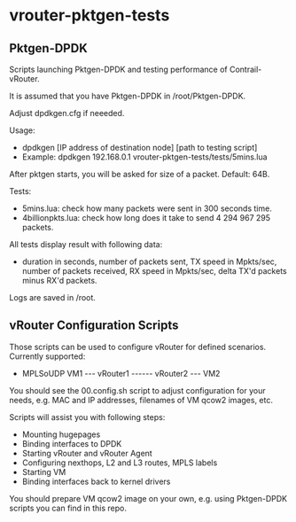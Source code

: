 # vrouter-pktgen-tests
## Pktgen-DPDK
Scripts launching Pktgen-DPDK and testing performance of Contrail-vRouter.

It is assumed that you have Pktgen-DPDK in /root/Pktgen-DPDK.

Adjust dpdkgen.cfg if neeeded.

Usage:  
* dpdkgen [IP address of destination node] [path to testing script]  
*  Example: dpdkgen 192.168.0.1 vrouter-pktgen-tests/tests/5mins.lua  

After pktgen starts, you will be asked for size of a packet. Default: 64B.

Tests:  
* 5mins.lua: check how many packets were sent in 300 seconds time.  
* 4billionpkts.lua: check how long does it take to send 4 294 967 295  
  packets.  

All tests display result with following data:  
* duration in seconds, number of packets sent, TX speed in Mpkts/sec,  
    number of packets received, RX speed in Mpkts/sec, delta TX'd packets  
    minus RX'd packets.  

Logs are saved in /root.

## vRouter Configuration Scripts
Those scripts can be used to configure vRouter for defined scenarios. Currently
supported:
* MPLSoUDP
  VM1 --- vRouter1 ---<MPLSoUDP>--- vRouter2 --- VM2

You should see the 00.config.sh script to adjust configuration for your needs,
e.g. MAC and IP addresses, filenames of VM qcow2 images, etc.

Scripts will assist you with following steps:
* Mounting hugepages
* Binding interfaces to DPDK
* Starting vRouter and vRouter Agent
* Configuring nexthops, L2 and L3 routes, MPLS labels
* Starting VM
* Binding interfaces back to kernel drivers

You should prepare VM qcow2 image on your own, e.g. using Pktgen-DPDK scripts
you can find in this repo.
